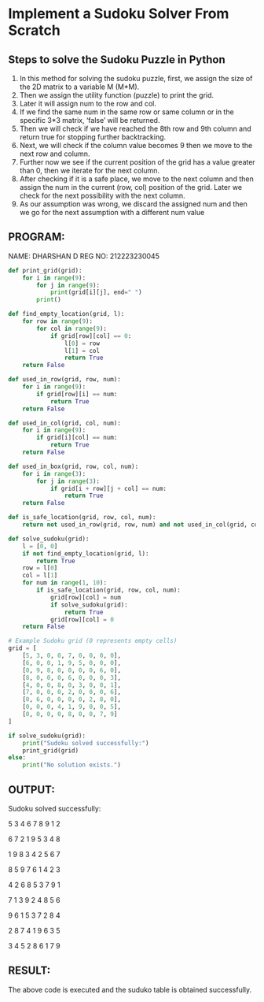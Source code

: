 # Implement a Sudoku Solver From Scratch
## Steps to solve the Sudoku Puzzle in Python
<ol>
  <li>In this method for solving the sudoku puzzle, first, we assign the size of the 2D matrix to a variable M (M*M).</li>
 <li>Then we assign the utility function (puzzle) to print the grid.</li>
<li>Later it will assign num to the row and col.</li>
<li>If we find the same num in the same row or same column or in the specific 3*3 matrix, ‘false’ will be returned.</li>
<li>Then we will check if we have reached the 8th row and 9th column and return true for stopping further backtracking.</li>
<li>Next, we will check if the column value becomes 9 then we move to the next row and column.</li>
<li>Further now we see if the current position of the grid has a value greater than 0, then we iterate for the next column.</li>
<li>After checking if it is a safe place, we move to the next column and then assign the num in the current (row, col) position of the grid. Later we check for the next possibility with the next column.</li>
<li>As our assumption was wrong, we discard the assigned num and then we go for the next assumption with a different num value</li>
</ol>

## PROGRAM:
NAME: DHARSHAN D
REG NO: 212223230045
```python
def print_grid(grid):
    for i in range(9):
        for j in range(9):
            print(grid[i][j], end=" ")
        print()

def find_empty_location(grid, l):
    for row in range(9):
        for col in range(9):
            if grid[row][col] == 0:
                l[0] = row
                l[1] = col
                return True
    return False

def used_in_row(grid, row, num):
    for i in range(9):
        if grid[row][i] == num:
            return True
    return False

def used_in_col(grid, col, num):
    for i in range(9):
        if grid[i][col] == num:
            return True
    return False

def used_in_box(grid, row, col, num):
    for i in range(3):
        for j in range(3):
            if grid[i + row][j + col] == num:
                return True
    return False

def is_safe_location(grid, row, col, num):
    return not used_in_row(grid, row, num) and not used_in_col(grid, col, num) and not used_in_box(grid, row - row % 3, col - col % 3, num)

def solve_sudoku(grid):
    l = [0, 0]
    if not find_empty_location(grid, l):
        return True
    row = l[0]
    col = l[1]
    for num in range(1, 10):
        if is_safe_location(grid, row, col, num):
            grid[row][col] = num
            if solve_sudoku(grid):
                return True
            grid[row][col] = 0
    return False

# Example Sudoku grid (0 represents empty cells)
grid = [
    [5, 3, 0, 0, 7, 0, 0, 0, 0],
    [6, 0, 0, 1, 9, 5, 0, 0, 0],
    [0, 9, 8, 0, 0, 0, 0, 6, 0],
    [8, 0, 0, 0, 6, 0, 0, 0, 3],
    [4, 0, 0, 8, 0, 3, 0, 0, 1],
    [7, 0, 0, 0, 2, 0, 0, 0, 6],
    [0, 6, 0, 0, 0, 0, 2, 8, 0],
    [0, 0, 0, 4, 1, 9, 0, 0, 5],
    [0, 0, 0, 0, 8, 0, 0, 7, 9]
]

if solve_sudoku(grid):
    print("Sudoku solved successfully:")
    print_grid(grid)
else:
    print("No solution exists.")

```
## OUTPUT:
Sudoku solved successfully:

5 3 4 6 7 8 9 1 2 

6 7 2 1 9 5 3 4 8 

1 9 8 3 4 2 5 6 7 

8 5 9 7 6 1 4 2 3 

4 2 6 8 5 3 7 9 1 

7 1 3 9 2 4 8 5 6 

9 6 1 5 3 7 2 8 4 

2 8 7 4 1 9 6 3 5 

3 4 5 2 8 6 1 7 9 

## RESULT:
The above code is executed and the suduko table is obtained successfully.
